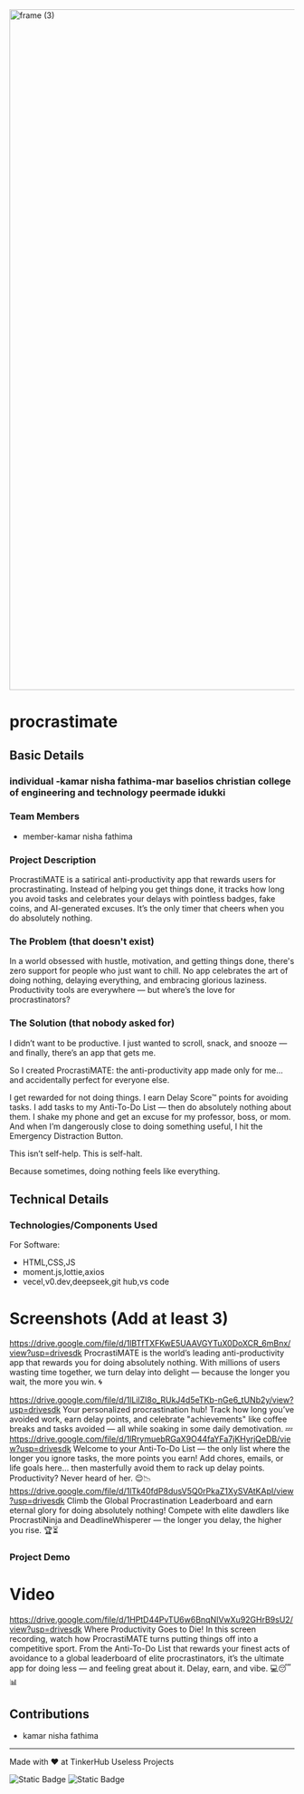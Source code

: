 <img width="3188" height="1202" alt="frame (3)" src="https://github.com/user-attachments/assets/517ad8e9-ad22-457d-9538-a9e62d137cd7" />


# procrastimate


## Basic Details
### individual -kamar nisha fathima-mar baselios christian college of engineering and technology peermade idukki


### Team Members
- member-kamar nisha fathima

### Project Description
ProcrastiMATE is a satirical anti-productivity app that rewards users for procrastinating. Instead of helping you get things done, it tracks how long you avoid tasks and celebrates your delays with pointless badges, fake coins, and AI-generated excuses. It’s the only timer that cheers when you do absolutely nothing.

### The Problem (that doesn't exist)
In a world obsessed with hustle, motivation, and getting things done, there's zero support for people who just want to chill. No app celebrates the art of doing nothing, delaying everything, and embracing glorious laziness. Productivity tools are everywhere — but where’s the love for procrastinators?


### The Solution (that nobody asked for)
I didn’t want to be productive. I just wanted to scroll, snack, and snooze — and finally, there’s an app that gets me.

So I created ProcrastiMATE: the anti-productivity app made only for me... and accidentally perfect for everyone else.

I get rewarded for not doing things.
I earn Delay Score™ points for avoiding tasks.
I add tasks to my Anti-To-Do List — then do absolutely nothing about them.
I shake my phone and get an excuse for my professor, boss, or mom.
And when I’m dangerously close to doing something useful, I hit the Emergency Distraction Button.

This isn’t self-help. This is self-halt.

Because sometimes, doing nothing feels like everything.

## Technical Details
### Technologies/Components Used
For Software:
- HTML,CSS,JS
- moment.js,lottie,axios
- vecel,v0.dev,deepseek,git hub,vs code


# Screenshots (Add at least 3)

https://drive.google.com/file/d/1lBTfTXFKwE5UAAVGYTuX0DoXCR_6mBnx/view?usp=drivesdk
ProcrastiMATE is the world’s leading anti-productivity app that rewards you for doing absolutely nothing. With millions of users wasting time together, we turn delay into delight — because the longer you wait, the more you win. 🌀

https://drive.google.com/file/d/1lLilZI8o_RUkJ4d5eTKb-nGe6_tUNb2y/view?usp=drivesdk
Your personalized procrastination hub! Track how long you’ve avoided work, earn delay points, and celebrate "achievements" like coffee breaks and tasks avoided — all while soaking in some daily demotivation. 💤
https://drive.google.com/file/d/1lRrymuebRGaX9O44faYFa7jKHyrjQeDB/view?usp=drivesdk
Welcome to your Anti-To-Do List — the only list where the longer you ignore tasks, the more points you earn! Add chores, emails, or life goals here… then masterfully avoid them to rack up delay points. Productivity? Never heard of her. 😌📉
https://drive.google.com/file/d/1lTk40fdP8dusV5Q0rPkaZ1XySVAtKApI/view?usp=drivesdk
Climb the Global Procrastination Leaderboard and earn eternal glory for doing absolutely nothing! Compete with elite dawdlers like ProcrastiNinja and DeadlineWhisperer — the longer you delay, the higher you rise. 🏆⏳






### Project Demo
# Video
https://drive.google.com/file/d/1HPtD44PvTU6w6BnqNIVwXu92GHrB9sU2/view?usp=drivesdk
Where Productivity Goes to Die!
In this screen recording, watch how ProcrastiMATE turns putting things off into a competitive sport. From the Anti-To-Do List that rewards your finest acts of avoidance to a global leaderboard of elite procrastinators, it’s the ultimate app for doing less — and feeling great about it. Delay, earn, and vibe. 💻😴📊




##  Contributions
- kamar nisha fathima 

---
Made with ❤️ at TinkerHub Useless Projects 

![Static Badge](https://img.shields.io/badge/TinkerHub-24?color=%23000000&link=https%3A%2F%2Fwww.tinkerhub.org%2F)
![Static Badge](https://img.shields.io/badge/UselessProject--24-24?link=https%3A%2F%2Fwww.tinkerhub.org%2Fevents%2FQ2Q1TQKX6Q%2FUseless%2520Projects)




